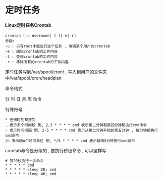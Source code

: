 # 定时任务

#### Linux定时任务Crontab

```
crontab [-u username] [-l|-e|-r]
参数:
-u : 只有root才能进行这个任务 , 编辑某个用户的crontab
-e : 编辑crontab的工作内容
-l : 查阅crontab的工作内容
-r : 移除所有的crontab的工作内容
```

定时任务写到/var/spool/cron/ , 写入到用户的文件夹中/var/spool/cron/headplan

命令格式

分 时 日 月 周 命令

特殊符号

```
* 任何时刻都接受
, 表示多个时间段 例, 2,3 * * * * cmd 表示第二分钟和第四分钟都执行cmd命令
- 表示时间间隔 例, 2-5 * * * * cmd 表示从第二分钟开始到第五分钟 , 每分钟都执行cmd命令
/n 表示隔n个时间单位 例, */5 * * * * cmd 表示每隔5分钟执行cmd命令
```

crontab命令是分级的 , 要执行秒级命令 , 可以这样写

```
# 每20秒执行一次命令
* * * * * cmd
* * * * * sleep 20; cmd
* * * * * sleep 40; cmd
```




